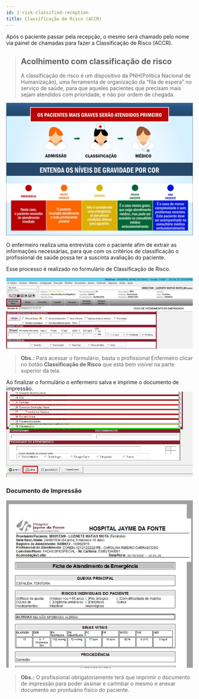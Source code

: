 ```yaml
---
id: 2-risk-classified-reception
title: Classificação de Risco (ACCR)
---
```


Após o paciente passar pela recepção, o mesmo será chamado pelo nome via painel de chamadas para fazer a Classificação de Risco (ACCR).

>## Acolhimento com classificação de risco
> A classificação de risco é um dispositivo da PNH(Política Nacional de Humanização), uma ferramenta de organização da “fila de espera” no serviço de saúde, para que aqueles pacientes que precisam mais sejam atendidos com prioridade, e não por ordem de chegada.

![ACCR](../assets/urgency-process-flow/classificação-de-riscos-1.jpg)

O enfermeiro realiza uma entrevista com o paciente afim de extrair as informações necessárias, para que com os critérios de classificação o profissional de saúde possa ter a suscinta avaliação do paciente.

Esse processo é realizado no formulário de Classificação de Risco.

![Formulário ACCR](../assets/urgency-process-flow/accr-1.jpg)

>**Obs.:** Para acessar o formulário, basta o profissional Enfermeiro clicar no botão **Classificação de Risco** que está bem visível na parte superior da tela.

Ao finalizar o formulário o enfermeiro salva e imprime o documento de impressão.
![Formulário ACCR](../assets/urgency-process-flow/accr-2.jpg)


### Documento de Impressão
![Documento de Impressão ACCR](../assets/urgency-process-flow/di-accr.jpg)

>**Obs.:** O profissional obrigatoriamente terá que imprimir o documento de impressão para poder assinar e carimbar o mesmo e anexar documento ao prontuário fisico do paciente.
